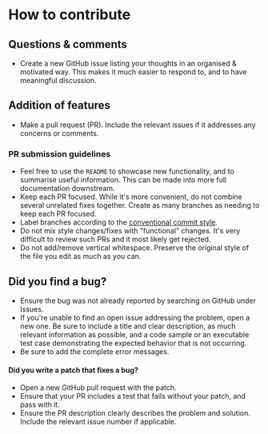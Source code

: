 # How to contribute

## Questions & comments
* Create a new GitHub issue listing your thoughts in an organised & motivated way. This makes it much easier to respond to, and to have meaningful discussion.

## Addition of features
* Make a pull request (PR). Include the relevant issues if it addresses any concerns or comments.

### PR submission guidelines

* Feel free to use the `README` to showcase new functionality, and to summarise useful information. This can be made into more full documentation downstream.
* Keep each PR focused. While it's more convenient, do not combine several unrelated fixes together. Create as many branches as needing to keep each PR focused.
* Label branches according to the [conventional commit style](https://www.conventionalcommits.org/en/v1.0.0/).
* Do not mix style changes/fixes with "functional" changes. It's very difficult to review such PRs and it most likely get rejected.
* Do not add/remove vertical whitespace. Preserve the original style of the file you edit as much as you can.

## Did you find a bug?

* Ensure the bug was not already reported by searching on GitHub under Issues.
* If you're unable to find an open issue addressing the problem, open a new one. Be sure to include a title and clear description, as much relevant information as possible, and a code sample or an executable test case demonstrating the expected behavior that is not occurring.
* Be sure to add the complete error messages.

#### Did you write a patch that fixes a bug?

* Open a new GitHub pull request with the patch.
* Ensure that your PR includes a test that fails without your patch, and pass with it.
* Ensure the PR description clearly describes the problem and solution. Include the relevant issue number if applicable.